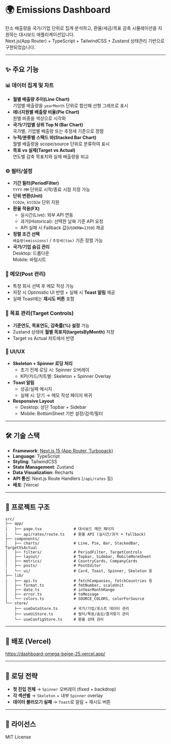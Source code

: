 # 🌍 Emissions Dashboard

탄소 배출량을 국가/기업 단위로 집계·분석하고, 환율/세금/목표 감축 시뮬레이션을 지원하는 대시보드 애플리케이션입니다.  
Next.js(App Router) + TypeScript + TailwindCSS + Zustand 상태관리 기반으로 구현되었습니다.

---

## ✨ 주요 기능

### 📊 데이터 집계 및 차트
- **월별 배출량 추이(Line Chart)**  
  기업별 배출량을 `yearMonth` 단위로 합산해 선형 그래프로 표시
- **에너지원별 배출량 비율(Pie Chart)**  
  원별 비중을 색상으로 시각화
- **국가/기업별 상위 Top N (Bar Chart)**  
  국가별, 기업별 배출량 또는 추정세 기준으로 정렬
- **누적/분류별 스택드 바(Stacked Bar Chart)**  
  월별 배출량을 scope/source 단위로 분류하여 표시
- **목표 vs 실제(Target vs Actual)**  
  연도별 감축 목표치와 실제 배출량을 비교

### ⚙️ 필터/설정
- **기간 필터(PeriodFilter)**  
  `YYYY-MM` 단위로 시작/종료 시점 지정 가능
- **단위 변환(Unit)**  
  `tCO2e`, `ktCO2e` 단위 지원
- **환율 적용(FX)**  
  - 실시간(Live): 외부 API 연동  
  - 과거(Historical): 선택한 날짜 기준 API 요청  
  - API 실패 시 Fallback 값(`USDKRW=1350`) 제공
- **정렬 조건 선택**  
  `배출량(emissions)` / `추정세(tax)` 기준 정렬 가능
- **국가/기업 숨김 관리**  
  Desktop: 드롭다운  
  Mobile: 바텀시트

### 📝 메모(Post 관리)
- 특정 회사 선택 후 메모 작성 가능  
- 저장 시 Optimistic UI 반영 + 실패 시 **Toast 알림** 제공  
- 실패 Toast에는 **재시도 버튼** 포함

### 🎯 목표 관리(Target Controls)
- **기준연도, 목표연도, 감축률(%) 설정** 가능
- Zustand 상태에 **월별 목표치(targetsByMonth)** 저장
- Target vs Actual 차트에서 반영

### 🧾 UI/UX
- **Skeleton + Spinner 로딩 처리**  
  - 초기 전체 로딩 시: Spinner 오버레이  
  - KPI/카드/차트별: Skeleton + Spinner Overlay
- **Toast 알림**  
  - 성공/실패 메시지  
  - 실패 시: 닫기 → 메모 작성 페이지 복귀
- **Responsive Layout**  
  - Desktop: 상단 Topbar + Sidebar  
  - Mobile: BottomSheet 기반 설정/검색/필터

---

## 🛠️ 기술 스택

- **Framework**: [Next.js 15 (App Router, Turbopack)](https://nextjs.org/)
- **Language**: TypeScript
- **Styling**: TailwindCSS
- **State Management**: Zustand
- **Data Visualization**: Recharts
- **API 통신**: Next.js Route Handlers (`/api/rates` 등)
- **배포**: [Vercel

---

## 📂 프로젝트 구조

```
src/
├── app/
│   ├── page.tsx              # 대시보드 메인 페이지
│   └── api/rates/route.ts    # 환율 API (실시간/과거 + fallback)
├── components/
│   ├── charts/               # Line, Pie, Bar, StackedBar, TargetVsActual
│   ├── filters/              # PeriodFilter, TargetControls
│   ├── layout/               # Topbar, Sidebar, MobileMoreSheet
│   ├── metrics/              # CountryCards, CompanyCards
│   ├── posts/                # PostEditor
│   └── ui/                   # Card, Toast, Spinner, Skeleton 등
├── lib/
│   ├── api.ts                # fetchCompanies, fetchCountries 등
│   ├── format.ts             # fmtNumber, scaleUnit
│   ├── date.ts               # inYearMonthRange
│   ├── error.ts              # toMessage
│   └── colors.ts             # SOURCE_COLORS, colorForSource
└── store/
    ├── useDataStore.ts       # 국가/기업/포스트 데이터 관리
    ├── useUiStore.ts         # 필터/목표/숨김/즐겨찾기 관리
    └── useConfigStore.ts     # 환율 상태 관리
```

---

## 🚀 배포 (Vercel)

https://dashboard-omega-beige-25.vercel.app/

---

## 🔄 로딩 전략

- **첫 진입 전체** → `Spinner` 오버레이 (fixed + backdrop)  
- **각 섹션별** → `Skeleton` + 내부 `Spinner` overlay  
- **데이터 불러오기 실패** → `Toast`로 알림 + 재시도 버튼

---


## 📄 라이선스
MIT License

